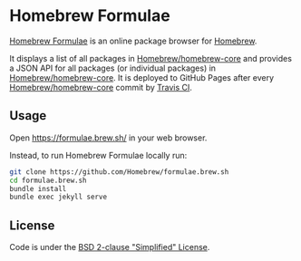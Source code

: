 # Homebrew Formulae

[Homebrew Formulae](https://formulae.brew.sh) is an online package browser for [Homebrew](https://brew.sh).

It displays a list of all packages in [Homebrew/homebrew-core](https://github.com/Homebrew/homebrew-core) and provides a JSON API for all packages (or individual packages) in [Homebrew/homebrew-core](https://github.com/Homebrew/homebrew-core). It is deployed to GitHub Pages after every [Homebrew/homebrew-core](https://github.com/Homebrew/homebrew-core) commit by [Travis CI](https://travis-ci.org).

## Usage
Open https://formulae.brew.sh/ in your web browser.

Instead, to run Homebrew Formulae locally run:
```bash
git clone https://github.com/Homebrew/formulae.brew.sh
cd formulae.brew.sh
bundle install
bundle exec jekyll serve
```

## License
Code is under the [BSD 2-clause "Simplified" License](LICENSE.txt).
